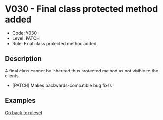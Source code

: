 # V030 - Final class protected method added

* Code: V030
* Level: PATCH
* Rule: Final class protected method added

## Description

A final class cannot be inherited thus protected method as not visible to the clients.

* [PATCH] Makes backwards-compatible bug fixes

## Examples

[Go back to ruleset](../README.md)